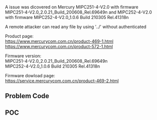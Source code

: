 
A issue was dicovered on Mercury MIPC251-4-V2.0 with firmware MIPC251-4-V2.0_2.0.21_Build_200608_Rel.69649n and MIPC252-4-V2.0 with firmware MIPC252-4-V2.0_1.0.6 Build 210305 Rel.41318n  

A remote attacker can read any file by using '../' without authenticated  
 
Product page:   
https://www.mercurycom.com.cn/product-469-1.html   
https://www.mercurycom.com.cn/product-572-1.html   
  
Firmware version:   
MIPC251-4-V2.0_2.0.21_Build_200608_Rel.69649n    
MIPC252-4-V2.0_1.0.6 Build 210305 Rel.41318n   
   
Firmware dowload page:   
https://service.mercurycom.com.cn/product-469-2.html    

## Problem Code  



## POC  





